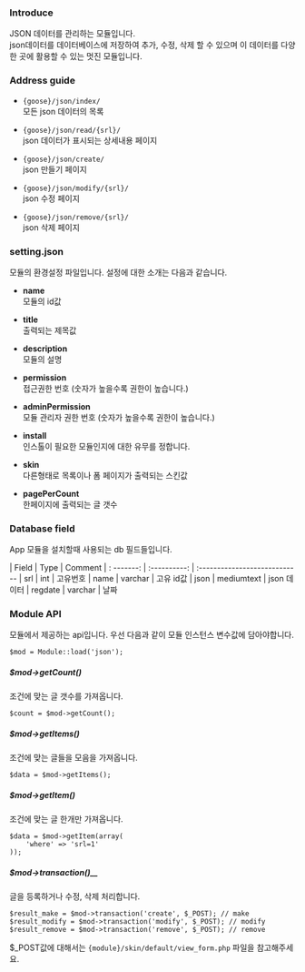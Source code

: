 ### Introduce
JSON 데이터를 관리하는 모듈입니다.  
json데이터를 데이터베이스에 저장하여 추가, 수정, 삭제 할 수 있으며 이 데이터를 다양한 곳에 활용할 수 있는 멋진 모듈입니다.


### Address guide
* `{goose}/json/index/`  
모든 json 데이터의 목록

* `{goose}/json/read/{srl}/`  
json 데이터가 표시되는 상세내용 페이지

* `{goose}/json/create/`  
json 만들기 페이지

* `{goose}/json/modify/{srl}/`  
json 수정 페이지

* `{goose}/json/remove/{srl}/`  
json 삭제 페이지


### setting.json
모듈의 환경설정 파일입니다. 설정에 대한 소개는 다음과 같습니다.

* __name__  
모듈의 id값

* __title__  
출력되는 제목값

* __description__  
모듈의 설명

* __permission__  
접근권한 번호 (숫자가 높을수록 권한이 높습니다.)

* __adminPermission__  
모듈 관리자 권한 번호 (숫자가 높을수록 권한이 높습니다.)

* __install__  
인스톨이 필요한 모듈인지에 대한 유무를 정합니다.

* __skin__  
다른형태로 목록이나 폼 페이지가 출력되는 스킨값

* __pagePerCount__  
한페이지에 출력되는 글 갯수


### Database field
App 모듈을 설치할때 사용되는 db 필드들입니다.

| Field      | Type         | Comment
| : -------: | :----------: | :----------------------------
| srl        | int          | 고유번호
| name       | varchar      | 고유 id값
| json       | mediumtext   | json 데이터
| regdate    | varchar      | 날짜


### Module API
모듈에서 제공하는 api입니다. 우선 다음과 같이 모듈 인스턴스 변수값에 담아야합니다.
```
$mod = Module::load('json');
```

##### $mod->getCount()
조건에 맞는 글 갯수를 가져옵니다.  
```
$count = $mod->getCount();
```

##### $mod->getItems()
조건에 맞는 글들을 모음을 가져옵니다.
```
$data = $mod->getItems();
```

##### $mod->getItem()
조건에 맞는 글 한개만 가져옵니다.
```
$data = $mod->getItem(array(
	'where' => 'srl=1'
));
```

##### $mod->transaction()__
글을 등록하거나 수정, 삭제 처리합니다.
```
$result_make = $mod->transaction('create', $_POST); // make
$result_modify = $mod->transaction('modify', $_POST); // modify
$result_remove = $mod->transaction('remove', $_POST); // remove
```
$\_POST값에 대해서는 `{module}/skin/default/view_form.php` 파일을 참고해주세요.